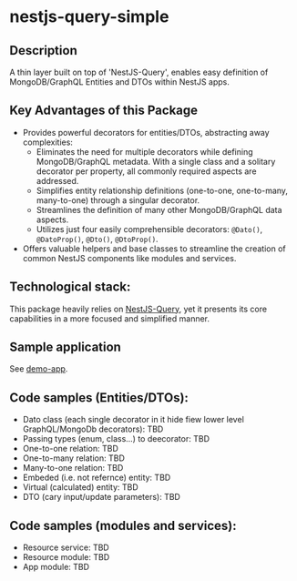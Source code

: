 # nestjs-query-simple

## Description
A thin layer built on top of 'NestJS-Query', enables easy definition of MongoDB/GraphQL Entities and DTOs within NestJS apps.

## Key Advantages of this Package
* Provides powerful decorators for entities/DTOs, abstracting away complexities:
    *  Eliminates the need for multiple decorators while defining MongoDB/GraphQL metadata. With a single class and a solitary decorator per property, all commonly required aspects are addressed.
    * Simplifies entity relationship definitions (one-to-one, one-to-many, many-to-one) through a singular decorator.
    * Streamlines the definition of many other MongoDB/GraphQL data aspects.
    * Utilizes just four easily comprehensible decorators: `@Dato()`, `@DatoProp()`, `@Dto()`, `@DtoProp()`.
* Offers valuable helpers and base classes to streamline the creation of common NestJS components like modules and services.

## Technological stack: 
This package heavily relies on [NestJS-Query](https://tripss.github.io/nestjs-query/), yet it presents its core capabilities in a more focused and simplified manner.

## Sample application
See [demo-app](https://github.com/choresh/nestjs-query-simple/blob/main/examples/demo-app/README.md).

## Code samples (Entities/DTOs):
* Dato class (each single decorator in it hide fiew lower level GraphQL/MongoDb decorators): TBD
* Passing types (enum, class...) to deecorator: TBD
* One-to-one relation: TBD
* One-to-many relation: TBD
* Many-to-one relation: TBD
* Embeded (i.e. not refernce) entity: TBD
* Virtual (calculated) entity: TBD
* DTO (cary input/update parameters): TBD

## Code samples (modules and services):
* Resource service: TBD
* Resource module: TBD
* App module: TBD

